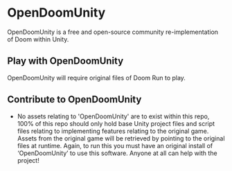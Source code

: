 # OpenDoomUnity
OpenDoomUnity is a free and open-source community re-implementation of Doom within Unity.

## Play with OpenDoomUnity
OpenDoomUnity will require original files of Doom Run to play.

## Contribute to OpenDoomUnity
 - No assets relating to 'OpenDoomUnity' are to exist within this repo, 100% of this repo should only hold base Unity project files and script files relating to implementing features relating to the original game. Assets from the original game will be retrieved by pointing to the original files at runtime. Again, to run this you must have an original install of ‘OpenDoomUnity’ to use this software. Anyone at all can help with the project!
